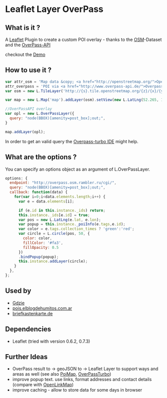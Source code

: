 Leaflet Layer OverPass
=============================

## What is it ?
A [Leaflet](http://leafletjs.com/) Plugin to create a custom POI overlay - thanks to the [OSM](http://www.openstreetmap.org/)-Dataset and the [OverPass-API](http://overpass-api.de/)

checkout the [Demo](http://kartenkarsten.github.io/leaflet-layer-overpass/demo/)

## How to use it ?
```javascript
var attr_osm = 'Map data &copy; <a href="http://openstreetmap.org/">OpenStreetMap</a> contributors',
attr_overpass = 'POI via <a href="http://www.overpass-api.de/">Overpass API</a>';
var osm = new L.TileLayer('http://{s}.tile.openstreetmap.org/{z}/{x}/{y}.png', {opacity: 0.7, attribution: [attr_osm, attr_overpass].join(', ')});

var map = new L.Map('map').addLayer(osm).setView(new L.LatLng(52.265, 10.524), 14);

//OverPassAPI overlay
var opl = new L.OverPassLayer({
  query: "node(BBOX)[amenity=post_box];out;",
}

map.addLayer(opl);
```
In order to get an valid query the [Overpass-turbo IDE](http://overpass-turbo.eu/) might help.

## What are the options ?
You can specify an options object as an argument of L.OverPassLayer.
```javascript
options: {
  endpoint: "http://overpass.osm.rambler.ru/cgi/",
  query: "node(BBOX)[amenity=post_box];out;",
  callback: function(data) {
    for(var i=0;i<data.elements.length;i++) {
      var e = data.elements[i];

      if (e.id in this.instance._ids) return;
      this.instance._ids[e.id] = true;
      var pos = new L.LatLng(e.lat, e.lon);
      var popup = this.instance._poiInfo(e.tags,e.id);
      var color = e.tags.collection_times ? 'green':'red';
      var circle = L.circle(pos, 50, {
        color: color,
        fillColor: '#fa3',
        fillOpacity: 0.5
      })
      .bindPopup(popup);
      this.instance.addLayer(circle);
    }
  },
};
```

## Used by
- [Gdzie](http://gdzie.bl.ee/#!7/51.495/20.995/)
- [pois.elblogdehumitos.com.ar](http://pois.elblogdehumitos.com.ar/)
- [briefkastenkarte.de](http://briefkastenkarte.de/)

## Dependencies
- Leaflet (tried with version 0.6.2, 0.7.3)


## Further Ideas
- OverPass result to -> geoJSON to -> Leaflet Layer to support ways and areas as well (see also [PoiMap](https://github.com/simon04/POImap/blob/master/railway.html), [OverPassTurbo](https://github.com/tyrasd/overpass-ide/blob/gh-pages/js/overpass.js))
- improve popup text. use links, format addresses and contact details (compare with [OpenLinkMap](http://www.openlinkmap.org/))
- improve caching - allow to store data for some days in browser

